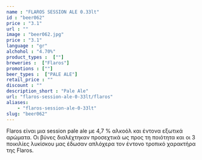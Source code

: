 ```yaml
---
name : "FLAROS SESSION ALE 0.33lt"
id : "beer062"
price : "3.1"
url : ""
image : "beer062.jpg"
price : "3.1"
language : "gr"
alchohol : "4.70%"
product_types :  [""]
breweries :  ["Flaros"]
promotions : [""]
beer_types :  ["PALE ALE"]
retail_price : ""
discount : ""
description_short : "Pale Ale"
url: "flaros-session-ale-0-33lt/flaros"
aliases: 
    - "flaros-session-ale-0-33lt"
slug: "beer062"
---
```


Flaros είναι μια session pale ale με 4,7 % αλκοόλ και έντονα εξωτικά αρώματα. Οι βύνες διαλέχτηκαν προσεχτικά ως προς τη ποιότητα και οι 3 ποικιλίες λυκίσκου μας έδωσαν απλόχερα τον έντονο τροπικό χαρακτήρα της Flaros.
